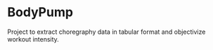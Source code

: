 # BodyPump
Project to extract choregraphy data in tabular format and objectivize workout intensity.

<!-- 
This <script> tag links to the Embedding API library as a JavaScript ES6 module. 
To use the library in your web application, you need to set the type attribute to 
module in the <script> tag. 
-->

<script type="module" src="https://public.tableau.com/javascripts/api/tableau.embedding.3.latest.min.js"></script>

<!-- 
Initialize the API as part of your HTML code by using the <tableau-viz> web component. 
After linking to the API library, the following code is all you need to embed a Tableau view into your HTML pages.
'https://public.tableau.com/views/Superstore_24/Overview' 
-->

<tableau-viz id="tableauViz"       
  src='https://public.tableau.com/app/profile/klein6166/viz/Bodypump-StrengthinNumbers'     
  height='600px' width='600px' toolbar='bottom' hide-tabs>
</tableau-viz>
